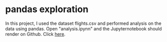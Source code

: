 # pandas exploration

In this project, I used the dataset flights.csv and performed analysis on the data using pandas. Open "analysis.ipynn" and the Jupyternotebook should render on Github. Click [here](./analysis.ipynb).